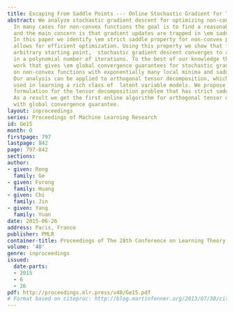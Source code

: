 ```yaml
---
title: Escaping From Saddle Points --- Online Stochastic Gradient for Tensor Decomposition
abstract: We analyze stochastic gradient descent for optimizing non-convex functions.
  In many cases for non-convex functions the goal is to find a reasonable local minimum,
  and the main concern is that gradient updates are trapped in \em saddle points.
  In this paper we identify \em strict saddle property for non-convex problem that
  allows for efficient optimization. Using this property we show that from an \em
  arbitrary starting point,  stochastic gradient descent converges to a local minimum
  in a polynomial number of iterations. To the best of our knowledge this is the first
  work that gives \em global convergence guarantees for stochastic gradient descent
  on non-convex functions with exponentially many local minima and saddle points.
  Our analysis can be applied to orthogonal tensor decomposition, which is widely
  used in learning a rich class of  latent variable models. We propose a new optimization
  formulation for the tensor decomposition problem that has strict saddle property.
  As a result we get the first online algorithm for orthogonal tensor decomposition
  with global convergence guarantee.
layout: inproceedings
series: Proceedings of Machine Learning Research
id: Ge15
month: 0
firstpage: 797
lastpage: 842
page: 797-842
sections: 
author:
- given: Rong
  family: Ge
- given: Furong
  family: Huang
- given: Chi
  family: Jin
- given: Yang
  family: Yuan
date: 2015-06-26
address: Paris, France
publisher: PMLR
container-title: Proceedings of The 28th Conference on Learning Theory
volume: '40'
genre: inproceedings
issued:
  date-parts:
  - 2015
  - 6
  - 26
pdf: http://proceedings.mlr.press/v40/Ge15.pdf
# Format based on citeproc: http://blog.martinfenner.org/2013/07/30/citeproc-yaml-for-bibliographies/
---
```

